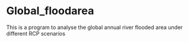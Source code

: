 # Global_floodarea
This is a program to analyse the global annual river flooded area under different RCP scenarios
